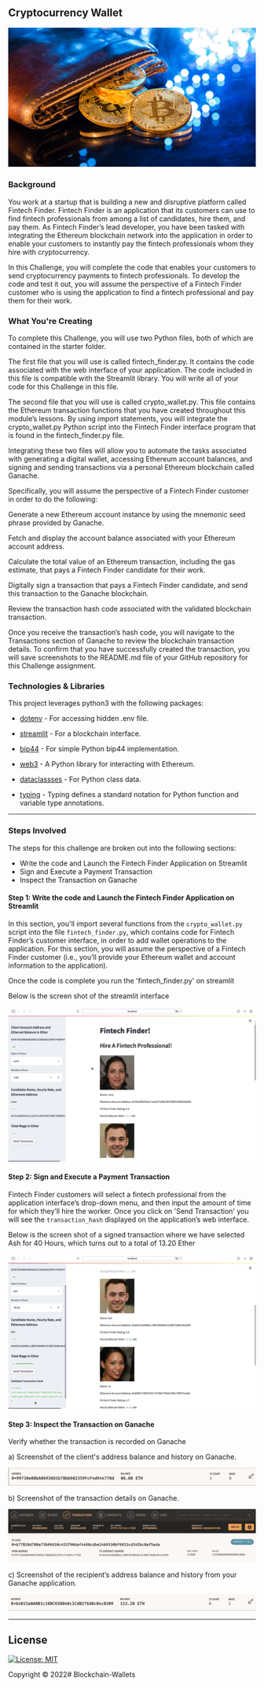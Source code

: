 ## Cryptocurrency Wallet

![An image shows a wallet with bitcoin.](Images/19-4-challenge-image.png)

### Background

You work at a startup that is building a new and disruptive platform called Fintech Finder. Fintech Finder is an application that its customers can use to find fintech professionals from among a list of candidates, hire them, and pay them. As Fintech Finder’s lead developer, you have been tasked with integrating the Ethereum blockchain network into the application in order to enable your customers to instantly pay the fintech professionals whom they hire with cryptocurrency.

In this Challenge, you will complete the code that enables your customers to send cryptocurrency payments to fintech professionals. To develop the code and test it out, you will assume the perspective of a Fintech Finder customer who is using the application to find a fintech professional and pay them for their work.

### What You're Creating
To complete this Challenge, you will use two Python files, both of which are contained in the starter folder.

The first file that you will use is called fintech_finder.py. It contains the code associated with the web interface of your application. The code included in this file is compatible with the Streamlit library. You will write all of your code for this Challenge in this file.

The second file that you will use is called crypto_wallet.py. This file contains the Ethereum transaction functions that you have created throughout this module’s lessons. By using import statements, you will integrate the crypto_wallet.py Python script into the Fintech Finder interface program that is found in the fintech_finder.py file.

Integrating these two files will allow you to automate the tasks associated with generating a digital wallet, accessing Ethereum account balances, and signing and sending transactions via a personal Ethereum blockchain called Ganache.

Specifically, you will assume the perspective of a Fintech Finder customer in order to do the following:

Generate a new Ethereum account instance by using the mnemonic seed phrase provided by Ganache.

Fetch and display the account balance associated with your Ethereum account address.

Calculate the total value of an Ethereum transaction, including the gas estimate, that pays a Fintech Finder candidate for their work.

Digitally sign a transaction that pays a Fintech Finder candidate, and send this transaction to the Ganache blockchain.

Review the transaction hash code associated with the validated blockchain transaction.

Once you receive the transaction’s hash code, you will navigate to the Transactions section of Ganache to review the blockchain transaction details. To confirm that you have successfully created the transaction, you will save screenshots to the README.md file of your GitHub repository for this Challenge assignment.


### Technologies & Libraries
This project leverages python3 with the following packages:


* [dotenv](https://www.npmjs.com/package/dotenv) - For accessing hidden .env file.

* [streamlit](https://docs.streamlit.io/library/get-started/installation) - For a blockchain interface. 

* [bip44](https://pypi.org/project/bip44/) - For simple Python bip44 implementation.

* [web3](https://pypi.org/project/web3/) - A Python library for interacting with Ethereum. 

* [dataclassses](https://pypi.org/project/dataclasses/) - For Python class data.  

* [typing](https://pypi.org/project/typing/) - Typing defines a standard notation for Python function and variable type annotations. 

---

### Steps Involved

The steps for this challenge are broken out into the following sections:

* Write the code and Launch the Fintech Finder Application on Streamlit
* Sign and Execute a Payment Transaction
* Inspect the Transaction on Ganache

#### Step 1: Write the code and Launch the Fintech Finder Application on Streamlit

In this section, you'll import several functions from the `crypto_wallet.py` script into the file `fintech_finder.py`, which contains code for Fintech Finder’s customer interface, in order to add wallet operations to the application. For this section, you will assume the perspective of a Fintech Finder customer (i.e., you’ll provide your Ethereum wallet and account information to the application).

Once the code is complete you run the 'fintech_finder.py' on streamlit

Below is the screen shot of the streamlit interface

![overview](Images/overview.png)

#### Step 2: Sign and Execute a Payment Transaction

Fintech Finder customers will select a fintech professional from the application interface’s drop-down menu, and then input the amount of time for which they’ll hire the worker. Once you click on 'Send Transaction' you will see the `transaction_hash`  displayed on the application’s web interface.

Below is the screen shot of a signed transaction where we have selected Ash for 40 Hours, which turns out to a total of 13.20 Ether

![selection](Images/selection.png)


#### Step 3: Inspect the Transaction on Ganache

Verify whether the transaction is recorded on Ganache

a) Screenshot of the client's address balance and history on Ganache. 

![client](Images/client.png)

b) Screenshot of the transaction details on Ganache. 

![transaction](Images/transaction.png)

c) Screenshot of the recipient’s address balance and history from your Ganache application. 

![fintech](Images/fintech.png)

---

## License
[![License: MIT](https://img.shields.io/badge/License-MIT-yellow.svg)](https://opensource.org/licenses/MIT)

Copyright © 2022# Blockchain-Wallets
